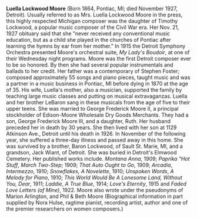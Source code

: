 
**Luella Lockwood Moore** (Born 1864, Pontiac, MI; died November 1927, Detroit). Usually referred to as Mrs. Luella Lockwood Moore in the press, this highly respected Michigan composer was the daughter of Timothy Lockwood, a popular music composer of the Civil War era. Her Nov. 21, 1927 obituary said that she "never received any conventional music education, but as a child she played in the churches of Pontiac after learning the hymns by ear from her mother." In 1915 the Detroit Symphony Orchestra presented Moore's orchestral suite, *My Lady's Boudoir*, at one of their Wednesday night programs. Moore was the first Detroit composer ever to be so honored. By then she had several popular instrumentals and ballads to her credit. 
Her father was a contemporary of Stephen Foster; composed approximately 55 songs and piano pieces, taught music and was a partner in a music business in Pontiac, MI before dying in 1870 at the age of 35. His wife, Luella's mother, also a musician, supported the family by teaching large music classes and putting on musical extravaganzas. Luella and her brother LeBaron sang in these musicals from the age of five to their upper teens. 
She was married to George Frederick Moore II, a principal stockholder of Edison-Moore Wholesale Dry Goods Merchants. They had a son, George Frederick Moore III, and a daughter, Ruth. Her husband preceded her in death by 30 years. She then lived with her son at 1129 Atkinson Ave., Detroit until his death in 1926. In November of the following year, she suffered a three-day illness and passed away in this home. She was survived by a brother, Baron Lockwood, of Sault St. Marie, MI, and a grandson, Jack Wiant, of Detroit. She was buried in Detroit's Elmwood Cemetery.
Her published works include. *Montana Anna*, 1909; *Paprika "Hot Stuff*, *March Two-Step*; 1909; *That Auto Ought to Go*, 1909; *Arcadia*, *Intermezzo*, 1910; *Snowflakes, A Novelette*, 1910; *Unspoken Words*, *A Melody for Piano*, 1910; *This World Would Be A Lonesome Land, Without You, Dear*, 1911; *Laddie, A True Blue*, 1914; *Love's Eternity*, 1915 and *Faded Love Letters (of Mine)*, 1922. Moore also wrote under the pseudonyms of Marion Arlington, and Phil & Beth Moore (Biographical information in part supplied by Nora Hulse, ragtime pianist, recording artist, author and one of the premier researchers on women composers.)